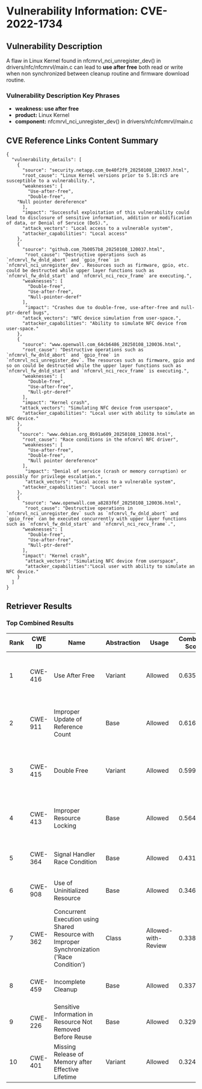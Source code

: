 # Vulnerability Information: CVE-2022-1734

## Vulnerability Description
A flaw in Linux Kernel found in nfcmrvl_nci_unregister_dev() in drivers/nfc/nfcmrvl/main.c can lead to **use after free** both read or write when non synchronized between cleanup routine and firmware download routine.

### Vulnerability Description Key Phrases
- **weakness:** **use after free**
- **product:** Linux Kernel
- **component:** nfcmrvl_nci_unregister_dev() in drivers/nfc/nfcmrvl/main.c

## CVE Reference Links Content Summary
```
{
  "vulnerability_details": [
    {
      "source": "security.netapp.com_0e40f2f9_20250108_120037.html",
      "root_cause": "Linux Kernel versions prior to 5.18:rc5 are susceptible to a vulnerability.",
      "weaknesses": [
        "Use-after-free",
        "Double-free",
	"Null pointer dereference"
      ],
      "impact": "Successful exploitation of this vulnerability could lead to disclosure of sensitive information, addition or modification of data, or Denial of Service (DoS).",
      "attack_vectors": "Local access to a vulnerable system",
      "attacker_capabilities": "Local access"
    },
    {
      "source": "github.com_7b0057b8_20250108_120037.html",
       "root_cause": "Destructive operations such as `nfcmrvl_fw_dnld_abort` and `gpio_free` in `nfcmrvl_nci_unregister_dev`. Resources such as firmware, gpio, etc. could be destructed while upper layer functions such as `nfcmrvl_fw_dnld_start` and `nfcmrvl_nci_recv_frame` are executing.",
      "weaknesses": [
        "Double-free",
        "Use-after-free",
        "Null-pointer-deref"
      ],
       "impact": "Crashes due to double-free, use-after-free and null-ptr-deref bugs",
      "attack_vectors": "NFC device simulation from user-space.",
      "attacker_capabilities": "Ability to simulate NFC device from user-space."
    },
    {
      "source": "www.openwall.com_64cb6486_20250108_120036.html",
      "root_cause": "Destructive operations such as `nfcmrvl_fw_dnld_abort` and `gpio_free` in `nfcmrvl_nci_unregister_dev`. The resources such as firmware, gpio and so on could be destructed while the upper layer functions such as `nfcmrvl_fw_dnld_start` and `nfcmrvl_nci_recv_frame` is executing.",
      "weaknesses": [
        "Double-free",
        "Use-after-free",
        "Null-ptr-deref"
      ],
      "impact": "Kernel crash",
     "attack_vectors": "Simulating NFC device from userspace",
      "attacker_capabilities": "Local user with ability to simulate an NFC device."
    },
    {
     "source": "www.debian.org_0b91a609_20250108_120038.html",
      "root_cause": "Race conditions in the nfcmrvl NFC driver",
      "weaknesses": [
        "Use-after-free",
        "Double-free",
        "Null pointer dereference"
      ],
       "impact": "Denial of service (crash or memory corruption) or possibly for privilege escalation.",
       "attack_vectors": "Local access to a vulnerable system",
      "attacker_capabilities": "Local user"
    },
    {
      "source": "www.openwall.com_a8283f6f_20250108_120036.html",
       "root_cause": "Destructive operations in `nfcmrvl_nci_unregister_dev` such as `nfcmrvl_fw_dnld_abort` and `gpio_free` can be executed concurrently with upper layer functions such as `nfcmrvl_fw_dnld_start` and `nfcmrvl_nci_recv_frame`.",
      "weaknesses": [
        "Double-free",
        "Use-after-free",
        "Null-ptr-deref"
      ],
      "impact": "Kernel crash",
       "attack_vectors": "Simulating NFC device from userspace",
       "attacker_capabilities":"Local user with ability to simulate an NFC device."
    }
  ]
}
```

## Retriever Results

### Top Combined Results

| Rank | CWE ID | Name | Abstraction | Usage | Combined Score | Retrievers | Individual Scores |
|------|--------|------|-------------|-------|---------------|------------|-------------------|
| 1 | CWE-416 | Use After Free | Variant | Allowed | 0.6352 | dense, sparse, graph | dense: 0.542, sparse: 0.158, graph: 0.915 |
| 2 | CWE-911 | Improper Update of Reference Count | Base | Allowed | 0.6169 | dense, sparse, graph | dense: 0.520, sparse: 0.164, graph: 0.736 |
| 3 | CWE-415 | Double Free | Variant | Allowed | 0.5993 | dense, sparse, graph | dense: 0.532, sparse: 0.167, graph: 0.804 |
| 4 | CWE-413 | Improper Resource Locking | Base | Allowed | 0.5643 | dense, sparse, graph | dense: 0.544, sparse: 0.127, graph: 0.614 |
| 5 | CWE-364 | Signal Handler Race Condition | Base | Allowed | 0.4311 | sparse, graph | sparse: 0.129, graph: 1.000 |
| 6 | CWE-908 | Use of Uninitialized Resource | Base | Allowed | 0.3462 | dense, sparse | dense: 0.522, sparse: 0.148 |
| 7 | CWE-362 | Concurrent Execution using Shared Resource with Improper Synchronization ('Race Condition') | Class | Allowed-with-Review | 0.3389 | dense, sparse, graph | dense: 0.513, sparse: 0.169, graph: 0.626 |
| 8 | CWE-459 | Incomplete Cleanup | Base | Allowed | 0.3373 | dense, sparse | dense: 0.527, sparse: 0.128 |
| 9 | CWE-226 | Sensitive Information in Resource Not Removed Before Reuse | Base | Allowed | 0.3297 | dense, sparse | dense: 0.514, sparse: 0.127 |
| 10 | CWE-401 | Missing Release of Memory after Effective Lifetime | Variant | Allowed | 0.3240 | dense, sparse | dense: 0.534, sparse: 0.146 |

